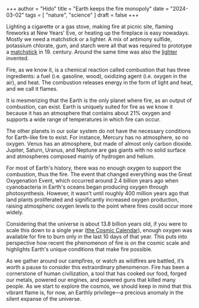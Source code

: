 +++
author = "Hido"
title = "Earth keeps the fire monopoly"
date = "2024-03-02"
tags = [
  "nature",
  "science"
]
draft = false
+++

Lighting a cigarette or a gas stove, making fire at picnic site, flaming fireworks at New Years' Eve, or heating up the fireplace is easy nowadays. Mostly we need a matchstick or a lighter. A mix of antimony sulfide, potassium chlorate, gum, and starch were all that was required to prototype a [matchstick](https://en.wikipedia.org/wiki/Match) in 19. century. Around the same time was also the [lighter](https://en.wikipedia.org/wiki/D%C3%B6bereiner%27s_lamp) invented. 

Fire, as we know it, is a chemical reaction called combustion that has three ingredients: a fuel (i.e. gasoline, wood), oxidizing agent (i.e. oxygen in the air), and heat. The combustion releases energy in the form of light and heat, and we call it flames. 

It is mesmerizing that the Earth is the only planet where fire, as an output of combustion, can exist. Earth is uniquely suited for fire as we know it because it has an atmosphere that contains about 21% oxygen and supports a wide range of temperatures in which fire can occur. 

The other planets in our solar system do not have the necessary conditions for Earth-like fire to exist. For instance, Mercury has no atmosphere, so no oxygen. Venus has an atmosphere, but made of almost only carbon dioxide. Jupiter, Saturn, Uranus, and Neptune are gas giants with no solid surface and atmospheres composed mainly of hydrogen and helium.

For most of Earth's history, there was no enough oxygen to support the combustion, thus the fire. The event that changed everything was the Great Oxygenation Event, which occurred around 2.4 billion years ago when cyanobacteria in Earth's oceans began producing oxygen through photosynthesis. However, it wasn't until roughly 400 million years ago that land plants proliferated and significantly increased oxygen production, raising atmospheric oxygen levels to the point where fires could occur more widely.

Considering that the universe is about 13.8 billion years old, if you were to scale this down to a single year ([the Cosmic Calendar](https://visav.phys.uvic.ca/~babul/AstroCourses/P303/BB-slide.htm)), enough oxygen was available for fire to burn only in the last 10 days of that year. This puts into perspective how recent the phenomenon of fire is on the cosmic scale and highlights Earth's unique conditions that make fire possible.

As we gather around our campfires, or watch as wildfires are battled, it’s worth a pause to consider this extraordinary phenomenon. Fire has been a cornerstone of human civilization, a tool that has cooked our food, forged our metals, powered our engines, and powered guns that killed many people.  As we start to explore the cosmos, we should keep in mind that this vibrant flame is, for now, an Earthly privilege—a precious anomaly in the silent expanse of the universe.